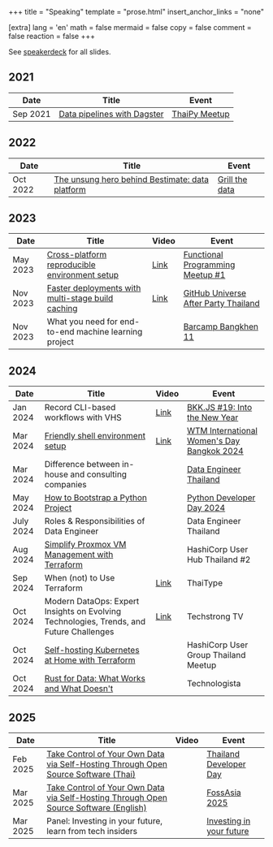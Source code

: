 +++
title = "Speaking"
template = "prose.html"
insert_anchor_links = "none"

[extra]
lang = 'en'
math = false
mermaid = false
copy = false
comment = false
reaction = false
+++


See [speakerdeck](https://speakerdeck.com/kahnwong) for all slides.

## 2021

| Date     | Title                                                                   | Event                                                                       |
|----------|-------------------------------------------------------------------------|-----------------------------------------------------------------------------|
| Sep 2021 | [Data pipelines with Dagster](https://github.com/kahnwong/dagster-demo) | [ThaiPy Meetup](https://www.meetup.com/th-TH/thaipy-bangkok-python-meetup/) |

## 2022

| Date     | Title                                                                                                                              | Event                                                    |
|----------|------------------------------------------------------------------------------------------------------------------------------------|----------------------------------------------------------|
| Oct 2022 | [The unsung hero behind Bestimate: data platform](https://speakerdeck.com/kahnwong/the-unsung-hero-behind-bestimate-data-platform) | [Grill the data](https://www.facebook.com/grillthedata/) |

## 2023

| Date     | Title                                                                                                                                   | Video                                                                                                       | Event                                                                                                    |
|----------|-----------------------------------------------------------------------------------------------------------------------------------------|-------------------------------------------------------------------------------------------------------------|----------------------------------------------------------------------------------------------------------|
| May 2023 | [Cross-platform reproducible environment setup](/posts/2022/12/cross-platform-package-env-management-with-nix)                          | [Link](https://www.youtube.com/watch?v=bn7MU7tRSI0&list=PLTuz2sLvbRpwx_OwSnTh4tb_RpO3jo39L&index=2&pp=iAQB) | [Functional Programming Meetup #1](https://www.eventpop.me/e/15089/functional)                           |
| Nov 2023 | [Faster deployments with multi-stage build caching](https://speakerdeck.com/kahnwong/faster-deployments-with-multi-stage-build-caching) | [Link](https://www.youtube.com/watch?v=GtV-0qmUAsk&list=PLTuz2sLvbRpy9pYnfEV9NPQDeV8s43b-m&index=3&pp=iAQB) | [GitHub Universe After Party Thailand](https://www.eventpop.me/e/16683/github-universe-2023-after-party) |
| Nov 2023 | What you need for end-to-end machine learning project                                                                                   |                                                                                                             | [Barcamp Bangkhen 11](https://www.eventpop.me/e/16323/barcampbangkhen11)                                 |

## 2024

| Date      | Title                                                                                                                                                                  | Video                                                                                                                                                      | Event                                                                                                                                                                                 |
|-----------|------------------------------------------------------------------------------------------------------------------------------------------------------------------------|------------------------------------------------------------------------------------------------------------------------------------------------------------|---------------------------------------------------------------------------------------------------------------------------------------------------------------------------------------|
| Jan 2024  | Record CLI-based workflows with VHS                                                                                                                                    | [Link](https://www.youtube.com/watch?v=LJP8xmAhiUs&list=PLTuz2sLvbRpy3Gp7EXD8Vqz6vCMBdNF0N&index=7&pp=iAQB)                                                | [BKK.JS #19: Into the New Year](https://www.eventpop.me/e/16880)                                                                                                                      |
| Mar 2024  | [Friendly shell environment setup](https://speakerdeck.com/kahnwong/wtm-iwd-2024-friendly-shell-environment-setup)                                                     | [Link](https://www.youtube.com/watch?v=gZtBiYWpaJA&list=PLzEjpFKLVDrlTArxwjvHB2yjHO4V1TroX&index=4)                                                        | [WTM International Women's Day Bangkok 2024](https://gdg.community.dev/events/details/google-gdg-cloud-bangkok-presents-gdg-cloud-bangkok-wtm-international-womens-day-bangkok-2024/) |
| Mar 2024  | Difference between in-house and consulting companies                                                                                                                   |                                                                                                                                                            | [Data Engineer Thailand](https://www.facebook.com/events/321846010383878)                                                                                                             |
| May 2024  | [How to Bootstrap a Python Project](https://speakerdeck.com/kahnwong/how-to-bootstrap-a-python-project)                                                                |                                                                                                                                                            | [Python Developer Day 2024](https://www.eventpop.me/e/32170/python-dev-day-2024)                                                                                                      |
| July 2024 | Roles & Responsibilities of Data Engineer                                                                                                                              |                                                                                                                                                            | Data Engineer Thailand                                                                                                                                                                |
| Aug 2024  | [Simplify Proxmox VM Management with Terraform](https://speakerdeck.com/kahnwong/hashicorp-user-hub-thailand-number-2-simplify-proxmox-vm-management-with-terraform)   |                                                                                                                                                            | HashiCorp User Hub Thailand #2                                                                                                                                                        |
| Sep 2024  | When (not) to Use Terraform                                                                                                                                            | [Link](https://www.youtube.com/watch?v=VFQZG5vOR1g)                                                                                                        | ThaiType                                                                                                                                                                              |
| Oct 2024  | Modern DataOps: Expert Insights on Evolving Technologies, Trends, and Future Challenges                                                                                | [Link](https://techstrong.tv/videos/cd-pipeline/modern-dataops-expert-insights-on-evolving-technologies-trends-and-future-challenges-the-cd-pipeline-ep14) | Techstrong TV                                                                                                                                                                         |
| Oct 2024  | [Self-hosting Kubernetes at Home with Terraform](https://speakerdeck.com/kahnwong/hashicorp-user-group-thailand-meetup-self-hosting-kubernetes-at-home-with-terraform) |                                                                                                                                                            | HashiCorp User Group Thailand Meetup                                                                                                                                                  |
| Oct 2024  | [Rust for Data: What Works and What Doesn't](https://speakerdeck.com/kahnwong/technologista-2024-rust-for-data-what-works-and-what-doesnt)                             |                                                                                                                                                            | Technologista                                                                                                                                                                         |

## 2025

| Date     | Title                                                                                                                                                                                                               | Video | Event                                                                                   |
|----------|---------------------------------------------------------------------------------------------------------------------------------------------------------------------------------------------------------------------|-------|-----------------------------------------------------------------------------------------|
| Feb 2025 | [Take Control of Your Own Data via Self-Hosting Through Open Source Software (Thai)](https://speakerdeck.com/kahnwong/fossasia-2025-take-control-of-your-own-data-via-self-hosting-through-open-source-software)    |       | [Thailand Developer Day](https://www.eventpop.me/e/76225/th-dev-day-2025)               |
| Mar 2025 | [Take Control of Your Own Data via Self-Hosting Through Open Source Software (English)](https://speakerdeck.com/kahnwong/fossasia-2025-take-control-of-your-own-data-via-self-hosting-through-open-source-software) |       | [FossAsia 2025](https://eventyay.com/e/4c0e0c27/session/9536)                           |
| Mar 2025 | Panel: Investing in your future, learn from tech insiders                                                                                                                                                           |       | [Investing in your future](https://www.eventpop.me/e/82761/iwd-2025-women-at-microsoft) |
